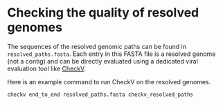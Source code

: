 # Checking the quality of resolved genomes

The sequences of the resolved genomic paths can be found in `resolved_paths.fasta`. Each entry in this FASTA file is a resolved genome (not a contig) and can be directly evaluated using a dedicated viral evaluation tool like [CheckV](https://bitbucket.org/berkeleylab/checkv/src/master/).

Here is an example command to run CheckV on the resolved genomes.

```bash
checkv end_to_end resolved_paths.fasta checkv_resolved_paths
```